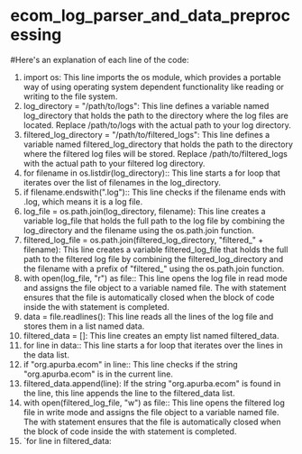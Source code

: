 # ecom_log_parser_and_data_preprocessing
#Here's an explanation of each line of the code:
1.	import os: This line imports the os module, which provides a portable way of using operating system dependent functionality like reading or writing to the file system.
2.	log_directory = "/path/to/logs": This line defines a variable named log_directory that holds the path to the directory where the log files are located. Replace /path/to/logs with the actual path to your log directory.
3.	filtered_log_directory = "/path/to/filtered_logs": This line defines a variable named filtered_log_directory that holds the path to the directory where the filtered log files will be stored. Replace /path/to/filtered_logs with the actual path to your filtered log directory.
4.	for filename in os.listdir(log_directory):: This line starts a for loop that iterates over the list of filenames in the log_directory.
5.	if filename.endswith(".log"):: This line checks if the filename ends with .log, which means it is a log file.
6.	log_file = os.path.join(log_directory, filename): This line creates a variable log_file that holds the full path to the log file by combining the log_directory and the filename using the os.path.join function.
7.	filtered_log_file = os.path.join(filtered_log_directory, "filtered_" + filename): This line creates a variable filtered_log_file that holds the full path to the filtered log file by combining the filtered_log_directory and the filename with a prefix of "filtered_" using the os.path.join function.
8.	with open(log_file, "r") as file:: This line opens the log file in read mode and assigns the file object to a variable named file. The with statement ensures that the file is automatically closed when the block of code inside the with statement is completed.
9.	data = file.readlines(): This line reads all the lines of the log file and stores them in a list named data.
10.	filtered_data = []: This line creates an empty list named filtered_data.
11.	for line in data:: This line starts a for loop that iterates over the lines in the data list.
12.	if "org.apurba.ecom" in line:: This line checks if the string "org.apurba.ecom" is in the current line.
13.	filtered_data.append(line): If the string "org.apurba.ecom" is found in the line, this line appends the line to the filtered_data list.
14.	with open(filtered_log_file, "w") as file:: This line opens the filtered log file in write mode and assigns the file object to a variable named file. The with statement ensures that the file is automatically closed when the block of code inside the with statement is completed.
15.	`for line in filtered_data:
